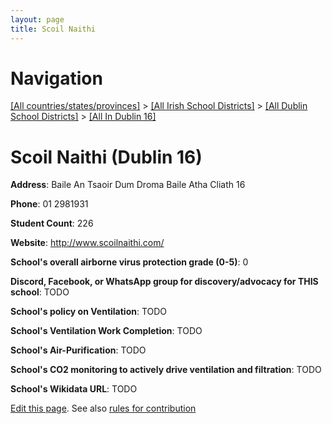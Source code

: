 ```yaml
---
layout: page
title: Scoil Naithi
---
```

# Navigation

[[All countries/states/provinces]](../../../..) > [[All Irish School Districts]](../../..) > [[All Dublin School Districts]](../..) > [[All In Dublin 16]](..)

# Scoil Naithi (Dublin 16)

**Address**: Baile An Tsaoir Dum Droma Baile Atha Cliath 16

**Phone**: 01 2981931

**Student Count**: 226

**Website**: <http://www.scoilnaithi.com/>

**School's overall airborne virus protection grade (0-5)**: 0

**Discord, Facebook, or WhatsApp group for discovery/advocacy for THIS school**: TODO

**School's policy on Ventilation**: TODO

**School's Ventilation Work Completion**: TODO

**School's Air-Purification**: TODO

**School's CO2 monitoring to actively drive ventilation and filtration**: TODO

**School's Wikidata URL**: TODO


[Edit this page](https://github.com/ventilate-schools/Ireland/edit/main/./Dublin_16/Scoil_Naithi.md). See also [rules for contribution](../../../contribution-rules/)
